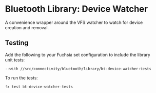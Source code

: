 # Bluetooth Library: Device Watcher

A convenience wrapper around the VFS watcher to watch for device creation and removal.

## Testing

Add the following to your Fuchsia set configuration to include the library unit tests:

`--with //src/connectivity/bluetooth/library/bt-device-watcher:tests`

To run the tests:

```
fx test bt-device-watcher-tests
```

